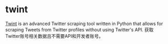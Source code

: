 # twint

[Twint](https://github.com/twintproject/twint) is an advanced Twitter scraping tool written in Python that allows for scraping Tweets from Twitter profiles without using Twitter's API. 获取Twitter账号相关数据且不需要API和开发者账号。
